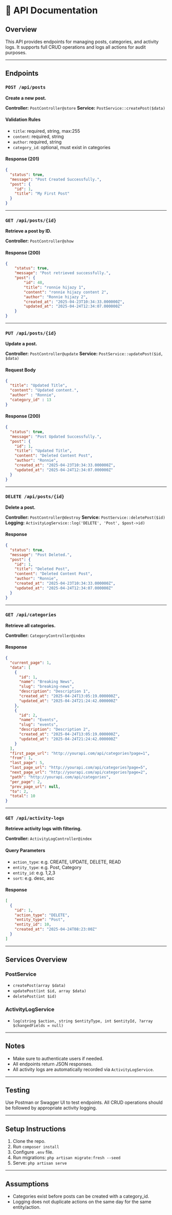 # 📘 API Documentation

## Overview
This API provides endpoints for managing posts, categories, and activity logs. It supports full CRUD operations and logs all actions for audit purposes.

---

## Endpoints

### `POST /api/posts`
**Create a new post.**

**Controller:** `PostController@store`
**Service:** `PostService::createPost($data)`

#### Validation Rules
- `title`: required, string, max:255
- `content`: required, string
- `author`: required, string
- `category_id`: optional, must exist in categories

#### Response (201)
```json
{
  "status": true,
  "message": "Post Created Successfully.",
  "post": {
    "id": 1,
    "title": "My First Post"
  }
}
```

---

### `GET /api/posts/{id}`
**Retrieve a post by ID.**

**Controller:** `PostController@show`

#### Response (200)
```json
{
    "status": true,
    "message": "Post retrieved successfully.",
    "post": {
        "id": 48,
        "title": "ronnie hijazy 1",
        "content": "ronnie hijazy content 2",
        "author": "Ronnie hijazy 2",
        "created_at": "2025-04-23T10:34:33.000000Z",
        "updated_at": "2025-04-24T12:34:07.000000Z"
    }
}
```

---

### `PUT /api/posts/{id}`
**Update a post.**

**Controller:** `PostController@update`
**Service:** `PostService::updatePost($id, $data)`

#### Request Body
```json
{
  "title": "Updated Title",
  "content": "Updated content.",
  "author" : "Ronnie",
  "category_id" : 13
}
```

#### Response (200)
```json
{
  "status": true,
  "message": "Post Updated Successfully.",
  "post": {
    "id": 1,
    "title": "Updated Title",
    "content": "Deleted Content Post",
    "author": "Ronnie",
    "created_at": "2025-04-23T10:34:33.000000Z",
    "updated_at": "2025-04-24T12:34:07.000000Z"
  }
}
```

---

### `DELETE /api/posts/{id}`
**Delete a post.**

**Controller:** `PostController@destroy`
**Service:** `PostService::deletePost($id)`
**Logging:** `ActivityLogService::log('DELETE', 'Post', $post->id)`

#### Response
```json
{
  "status": true,
  "message": "Post Deleted.",
  "post": {
    "id": 1,
    "title": "Deleted Post",
    "content": "Deleted Content Post",
    "author": "Ronnie",
    "created_at": "2025-04-23T10:34:33.000000Z",
    "updated_at": "2025-04-24T12:34:07.000000Z"
  }
}
```

---

### `GET /api/categories`
**Retrieve all categories.**

**Controller:** `CategoryController@index`

#### Response
```json
{
  "current_page": 1,
  "data": [
    {
      "id": 1,
      "name": "Breaking News",
      "slug": "breaking-news",
      "description": "Description 1",
      "created_at": "2025-04-24T13:05:19.000000Z",
      "updated_at": "2025-04-24T21:24:42.000000Z"
    },
    {
      "id": 2,
      "name": "Events",
      "slug": "events",
      "description": "Description 2",
      "created_at": "2025-04-24T13:05:19.000000Z",
      "updated_at": "2025-04-24T21:24:42.000000Z"
    }
  ],
  "first_page_url": "http://yourapi.com/api/categories?page=1",
  "from": 1,
  "last_page": 5,
  "last_page_url": "http://yourapi.com/api/categories?page=5",
  "next_page_url": "http://yourapi.com/api/categories?page=2",
  "path": "http://yourapi.com/api/categories",
  "per_page": 2,
  "prev_page_url": null,
  "to": 2,
  "total": 10
}
```

---

### `GET /api/activity-logs`
**Retrieve activity logs with filtering.**

**Controller:** `ActivityLogController@index`

#### Query Parameters
- `action_type`: e.g. CREATE, UPDATE, DELETE, READ
- `entity_type`: e.g. Post, Category
- `entity_id`: e.g. 1,2,3
- `sort`: e.g. desc, asc
  
#### Response
```json
[
  {
    "id": 1,
    "action_type": "DELETE",
    "entity_type": "Post",
    "entity_id": 10,
    "created_at": "2025-04-24T08:23:00Z"
  }
]
```

---

## Services Overview

### PostService
- `createPost(array $data)`
- `updatePost(int $id, array $data)`
- `deletePost(int $id)`

### ActivityLogService
- `log(string $action, string $entityType, int $entityId, ?array $changedFields = null)`

---

## Notes
- Make sure to authenticate users if needed.
- All endpoints return JSON responses.
- All activity logs are automatically recorded via `ActivityLogService`.

---

## Testing
Use Postman or Swagger UI to test endpoints. All CRUD operations should be followed by appropriate activity logging.

---

## Setup Instructions
1. Clone the repo.
2. Run `composer install`
3. Configure `.env` file.
4. Run migrations: `php artisan migrate:fresh --seed`
5. Serve: `php artisan serve`

---

## Assumptions
- Categories exist before posts can be created with a category_id.
- Logging does not duplicate actions on the same day for the same entity/action.
